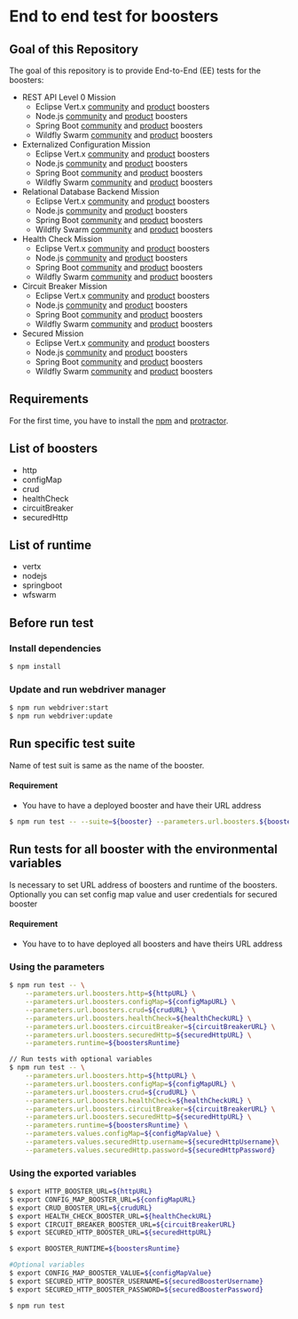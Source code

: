 # End to end test for boosters
## Goal of this Repository
The goal of this repository is to provide End-to-End (EE) tests for the boosters:
* REST API Level 0 Mission
    * Eclipse Vert.x [community](https://github.com/openshiftio-vertx-boosters/vertx-http-booster) and [product](https://github.com/openshiftio-vertx-boosters/vertx-http-booster-redhat) boosters
    * Node.js [community](https://github.com/bucharest-gold/nodejs-rest-http) and [product](https://github.com/bucharest-gold/nodejs-rest-http-redhat) boosters
    * Spring Boot [community](https://github.com/snowdrop/spring-boot-http-booster) and [product](https://github.com/snowdrop/spring-boot-http-booster/tree/redhat) boosters
    * Wildfly Swarm [community](https://github.com/wildfly-swarm-openshiftio-boosters/wfswarm-rest-http) and [product](https://github.com/wildfly-swarm-openshiftio-boosters/wfswarm-rest-http-redhat) boosters
* Externalized Configuration Mission
    * Eclipse Vert.x [community](https://github.com/openshiftio-vertx-boosters/vertx-configmap-booster) and [product](https://github.com/openshiftio-vertx-boosters/vertx-configmap-booster-redhat) boosters
    * Node.js [community](https://github.com/bucharest-gold/nodejs-configmap) and [product](https://github.com/bucharest-gold/nodejs-configmap-redhat) boosters
    * Spring Boot [community](https://github.com/snowdrop/spring-boot-configmap-booster) and [product](https://github.com/snowdrop/spring-boot-configmap-booster/tree/redhat) boosters
    * Wildfly Swarm [community](https://github.com/wildfly-swarm-openshiftio-boosters/wfswarm-configmap) and [product](https://github.com/wildfly-swarm-openshiftio-boosters/wfswarm-configmap-redhat) boosters
* Relational Database Backend Mission
    * Eclipse Vert.x [community](https://github.com/openshiftio-vertx-boosters/vertx-crud-booster) and [product](https://github.com/openshiftio-vertx-boosters/vertx-crud-booster-redhat) boosters
    * Node.js [community](https://github.com/bucharest-gold/nodejs-rest-http-crud) and [product](https://github.com/bucharest-gold/nodejs-rest-http-crud-redhat) boosters
    * Spring Boot [community](https://github.com/snowdrop/spring-boot-crud-booster) and [product](https://github.com/snowdrop/spring-boot-crud-booster/tree/redhat) boosters
    * Wildfly Swarm [community](https://github.com/wildfly-swarm-openshiftio-boosters/wfswarm-rest-http-crud) and [product](https://github.com/wildfly-swarm-openshiftio-boosters/wfswarm-rest-http-crud-redhat) boosters
* Health Check Mission
    * Eclipse Vert.x [community](https://github.com/openshiftio-vertx-boosters/vertx-health-checks-booster) and [product](https://github.com/openshiftio-vertx-boosters/vertx-health-checks-booster-redhat) boosters
    * Node.js [community](https://github.com/bucharest-gold/nodejs-health-check) and [product](https://github.com/bucharest-gold/nodejs-health-check-redhat) boosters
    * Spring Boot [community](https://github.com/snowdrop/spring-boot-health-check-booster) and [product](https://github.com/snowdrop/spring-boot-health-check-booster/tree/redhat) boosters
    * Wildfly Swarm [community](https://github.com/wildfly-swarm-openshiftio-boosters/wfswarm-health-check) and [product](https://github.com/wildfly-swarm-openshiftio-boosters/wfswarm-health-check-redhat) boosters
* Circuit Breaker Mission
    * Eclipse Vert.x [community](https://github.com/openshiftio-vertx-boosters/vertx-circuit-breaker-booster) and [product](https://github.com/openshiftio-vertx-boosters/vertx-circuit-breaker-booster-redhat) boosters
    * Node.js [community](https://github.com/bucharest-gold/nodejs-circuit-breaker) and [product](https://github.com/bucharest-gold/nodejs-circuit-breaker-redhat) boosters
    * Spring Boot [community](https://github.com/snowdrop/spring-boot-circuit-breaker-booster) and [product](https://github.com/snowdrop/spring-boot-circuit-breaker-booster/tree/redhat) boosters
    * Wildfly Swarm [community](https://github.com/wildfly-swarm-openshiftio-boosters/wfswarm-circuit-breaker) and [product](https://github.com/wildfly-swarm-openshiftio-boosters/wfswarm-circuit-breaker-redhat) boosters
* Secured Mission
    * Eclipse Vert.x [community](https://github.com/openshiftio-vertx-boosters/vertx-secured-http-booster) and [product](https://github.com/openshiftio-vertx-boosters/vertx-secured-http-booster-redhat) boosters
    * Node.js [community](https://github.com/bucharest-gold/nodejs-rest-http-secured) and [product](https://github.com/bucharest-gold/nodejs-rest-http-secured-redhat) boosters
    * Spring Boot [community](https://github.com/snowdrop/spring-boot-http-secured-booster) and [product](https://github.com/snowdrop/spring-boot-http-secured-booster/tree/redhat) boosters
    * Wildfly Swarm [community](https://github.com/wildfly-swarm-openshiftio-boosters/wfswarm-rest-http-secured) and [product](https://github.com/wildfly-swarm-openshiftio-boosters/wfswarm-rest-http-secured-redhat) boosters

## Requirements
For the first time, you have to install the [npm](https://www.npmjs.com/get-npm) and [protractor](http://www.protractortest.org).

## List of boosters
* http
* configMap
* crud
* healthCheck
* circuitBreaker
* securedHttp

## List of runtime
* vertx
* nodejs
* springboot
* wfswarm

## Before run test
### Install dependencies
```bash
$ npm install
```
### Update and run webdriver manager
```bash
$ npm run webdriver:start
$ npm run webdriver:update
```

## Run specific test suite
Name of test suit is same as the name of the booster.
#### Requirement
* You have to have a deployed booster and have their URL address
```bash
$ npm run test -- --suite=${booster} --parameters.url.boosters.${booster}=${boosterURL} --parameters.runtime=${boostersRuntime}
```

## Run tests for all booster with the environmental variables
Is necessary to set URL address of boosters and runtime of the boosters. Optionally you can set config map value and user credentials for secured booster
#### Requirement
* You have to to have deployed all boosters and have theirs URL address

### Using the parameters
```bash
$ npm run test -- \
    --parameters.url.boosters.http=${httpURL} \
    --parameters.url.boosters.configMap=${configMapURL} \
    --parameters.url.boosters.crud=${crudURL} \
    --parameters.url.boosters.healthCheck=${healthCheckURL} \
    --parameters.url.boosters.circuitBreaker=${circuitBreakerURL} \
    --parameters.url.boosters.securedHttp=${securedHttpURL} \
    --parameters.runtime=${boostersRuntime}

// Run tests with optional variables
$ npm run test -- \
    --parameters.url.boosters.http=${httpURL} \
    --parameters.url.boosters.configMap=${configMapURL} \
    --parameters.url.boosters.crud=${crudURL} \
    --parameters.url.boosters.healthCheck=${healthCheckURL} \
    --parameters.url.boosters.circuitBreaker=${circuitBreakerURL} \
    --parameters.url.boosters.securedHttp=${securedHttpURL} \
    --parameters.runtime=${boostersRuntime} \
    --parameters.values.configMap=${configMapValue} \
    --parameters.values.securedHttp.username=${securedHttpUsername}\
    --parameters.values.securedHttp.password=${securedHttpPassword}

```
### Using the exported variables
```bash
$ export HTTP_BOOSTER_URL=${httpURL}
$ export CONFIG_MAP_BOOSTER_URL=${configMapURL} 
$ export CRUD_BOOSTER_URL=${crudURL}
$ export HEALTH_CHECK_BOOSTER_URL=${healthCheckURL}
$ export CIRCUIT_BREAKER_BOOSTER_URL=${circuitBreakerURL}
$ export SECURED_HTTP_BOOSTER_URL=${securedHttpURL}

$ export BOOSTER_RUNTIME=${boostersRuntime}

#Optional variables
$ export CONFIG_MAP_BOOSTER_VALUE=${configMapValue}
$ export SECURED_HTTP_BOOSTER_USERNAME=${securedBoosterUsername}
$ export SECURED_HTTP_BOOSTER_PASSWORD=${securedBoosterPassword}

$ npm run test
```
